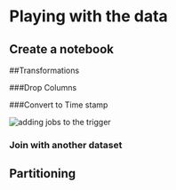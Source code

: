 # Playing with the data




## Create a notebook





<!---![adding jobs to the trigger](./img/orchestration/wf4.png)--->


##Transformations


###Drop Columns

###Convert to Time stamp


![adding jobs to the trigger](./img/orchestration/wf10-1.png)

<!--- Now we define the job to be triggered:

![adding jobs to the trigger](./img/orchestration/wf11.png)--->

<!---![adding jobs to the trigger](./img/orchestration/wf12.png)--->

   

### Join with another dataset

<!---If everything went according to the plan, we should see something similar to the
screenshot below (this is just an example):

![final workflow](./img/orchestration/wf-end-result.png)--->



## Partitioning




